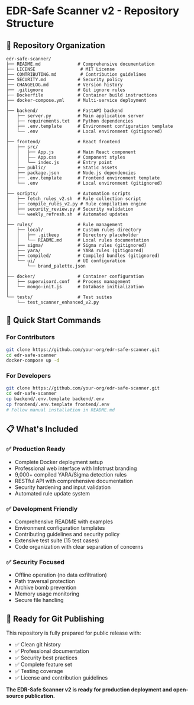 # EDR-Safe Scanner v2 - Repository Structure

## 📁 Repository Organization

```
edr-safe-scanner/
├── README.md              # Comprehensive documentation
├── LICENSE                 # MIT License
├── CONTRIBUTING.md         # Contribution guidelines
├── SECURITY.md            # Security policy
├── CHANGELOG.md           # Version history
├── .gitignore             # Git ignore rules
├── Dockerfile             # Container build instructions
├── docker-compose.yml     # Multi-service deployment
│
├── backend/               # FastAPI backend
│   ├── server.py          # Main application server
│   ├── requirements.txt   # Python dependencies
│   ├── .env.template      # Environment configuration template
│   └── .env               # Local environment (gitignored)
│
├── frontend/              # React frontend
│   ├── src/
│   │   ├── App.js         # Main React component
│   │   ├── App.css        # Component styles
│   │   └── index.js       # Entry point
│   ├── public/            # Static assets
│   ├── package.json       # Node.js dependencies
│   ├── .env.template      # Frontend environment template
│   └── .env               # Local environment (gitignored)
│
├── scripts/               # Automation scripts
│   ├── fetch_rules_v2.sh  # Rule collection script
│   ├── compile_rules_v2.py # Rule compilation engine
│   ├── security_review.py # Security validation
│   └── weekly_refresh.sh  # Automated updates
│
├── rules/                 # Rule management
│   ├── local/             # Custom rules directory
│   │   ├── .gitkeep       # Directory placeholder
│   │   └── README.md      # Local rules documentation
│   ├── sigma/             # Sigma rules (gitignored)
│   ├── yara/              # YARA rules (gitignored)
│   ├── compiled/          # Compiled bundles (gitignored)
│   └── ui/                # UI configuration
│       └── brand_palette.json
│
├── docker/                # Container configuration
│   ├── supervisord.conf   # Process management
│   └── mongo-init.js      # Database initialization
│
└── tests/                 # Test suites
    └── test_scanner_enhanced_v2.py
```

## 🚀 Quick Start Commands

### For Contributors
```bash
git clone https://github.com/your-org/edr-safe-scanner.git
cd edr-safe-scanner
docker-compose up -d
```

### For Developers
```bash
git clone https://github.com/your-org/edr-safe-scanner.git
cd edr-safe-scanner
cp backend/.env.template backend/.env
cp frontend/.env.template frontend/.env
# Follow manual installation in README.md
```

## 📋 What's Included

### ✅ Production Ready
- Complete Docker deployment setup
- Professional web interface with Infotrust branding
- 9,000+ compiled YARA/Sigma detection rules
- RESTful API with comprehensive documentation
- Security hardening and input validation
- Automated rule update system

### ✅ Development Friendly
- Comprehensive README with examples
- Environment configuration templates
- Contributing guidelines and security policy
- Extensive test suite (15 test cases)
- Code organization with clear separation of concerns

### ✅ Security Focused
- Offline operation (no data exfiltration)
- Path traversal protection
- Archive bomb prevention
- Memory usage monitoring
- Secure file handling

## 🎯 Ready for Git Publishing

This repository is fully prepared for public release with:
- ✅ Clean git history
- ✅ Professional documentation
- ✅ Security best practices
- ✅ Complete feature set
- ✅ Testing coverage
- ✅ License and contribution guidelines

**The EDR-Safe Scanner v2 is ready for production deployment and open-source publication.**